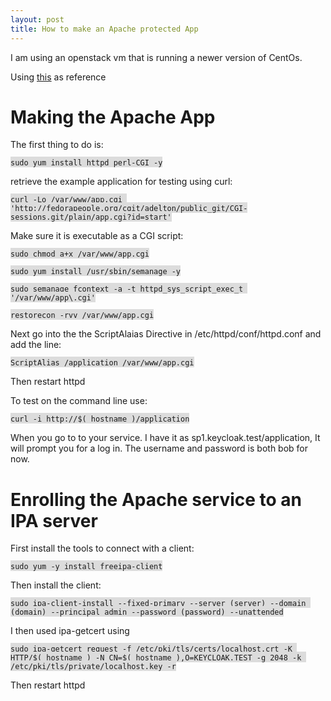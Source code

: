 ```yaml
---
layout: post
title: How to make an Apache protected App
---
```


I am using an openstack vm that is running a newer version of CentOs.

Using [this](https://www.freeipa.org/page/Web_App_Authentication/Example_setup) as reference

# Making the Apache App
The first thing to do is:

<span style="background-color: #DCDCDC">`sudo yum install httpd perl-CGI -y`</span>

retrieve the example application for testing using curl:

<span style="background-color: #DCDCDC">`curl -Lo /var/www/app.cgi 'http://fedorapeople.org/cgit/adelton/public_git/CGI-sessions.git/plain/app.cgi?id=start'`</span>

Make sure it is executable as a CGI script:

<span style="background-color: #DCDCDC">`sudo chmod a+x /var/www/app.cgi`</span>

<span style="background-color: #DCDCDC">`sudo yum install /usr/sbin/semanage -y`</span>

<span style="background-color: #DCDCDC">`sudo semanage fcontext -a -t httpd_sys_script_exec_t '/var/www/app\.cgi'`</span>

<span style="background-color: #DCDCDC">`restorecon -rvv /var/www/app.cgi`</span>

Next go into the the ScriptAlaias Directive in /etc/httpd/conf/httpd.conf and add the line:

<span style="background-color: #DCDCDC">`ScriptAlias /application /var/www/app.cgi`</span>

Then restart httpd 

To test on the command line use:

<span style="background-color: #DCDCDC">`curl -i http://$( hostname )/application`</span>

When you go to to your service. I have it as sp1.keycloak.test/application, It will prompt you for a log in. The username and password is both bob for now.

# Enrolling the Apache service to an IPA server
First install the tools to connect with a client:

<span style="background-color: #DCDCDC">`sudo yum -y install freeipa-client`</span>

Then install the client:

<span style="background-color: #DCDCDC">`sudo ipa-client-install --fixed-primary --server (server) --domain (domain) --principal admin --password (password) --unattended`</span>

I then used ipa-getcert using 

<span style="background-color: #DCDCDC">`sudo ipa-getcert request -f /etc/pki/tls/certs/localhost.crt -K HTTP/$( hostname ) -N CN=$( hostname ),O=KEYCLOAK.TEST -g 2048 -k /etc/pki/tls/private/localhost.key -r`<span style="background-color: #DCDCDC">

Then restart httpd
